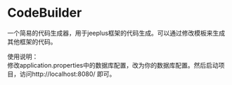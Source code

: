 # CodeBuilder
一个简易的代码生成器，用于jeeplus框架的代码生成。可以通过修改模板来生成其他框架的代码。

使用说明：<br>
修改application.properties中的数据库配置，改为你的数据库配置。然后启动项目，访问http://localhost:8080/ 即可。
